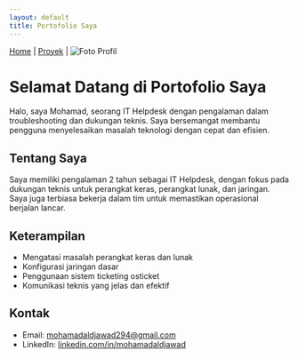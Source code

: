 ```yaml
---
layout: default
title: Portofolio Saya
---
```

[Home]() | [Proyek](projects) |
![Foto Profil](profile.jpg)

# Selamat Datang di Portofolio Saya
Halo, saya Mohamad, seorang IT Helpdesk dengan pengalaman dalam troubleshooting dan dukungan teknis. Saya bersemangat membantu pengguna menyelesaikan masalah teknologi dengan cepat dan efisien.

## Tentang Saya
Saya memiliki pengalaman 2 tahun sebagai IT Helpdesk, dengan fokus pada dukungan teknis untuk perangkat keras, perangkat lunak, dan jaringan. Saya juga terbiasa bekerja dalam tim untuk memastikan operasional berjalan lancar.

## Keterampilan
- Mengatasi masalah perangkat keras dan lunak
- Konfigurasi jaringan dasar
- Penggunaan sistem ticketing osticket
- Komunikasi teknis yang jelas dan efektif

## Kontak
- Email: [mohamadaldjawad294@gmail.com](mailto:mohamadaldjawad294@gmail.com)
- LinkedIn: [linkedin.com/in/mohamadaldjawad](https://linkedin.com/in/mohamadaldjawad)
